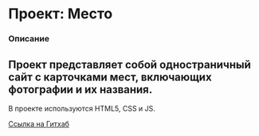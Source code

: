 # Проект: Место

### Описание

Проект представляет собой одностраничный сайт с карточками мест, включающих фотографии и их названия. 
--------
В проекте используются HTML5, CSS и JS.

[Ссылка на Гитхаб](https://procsimo97.github.io/mesto/)